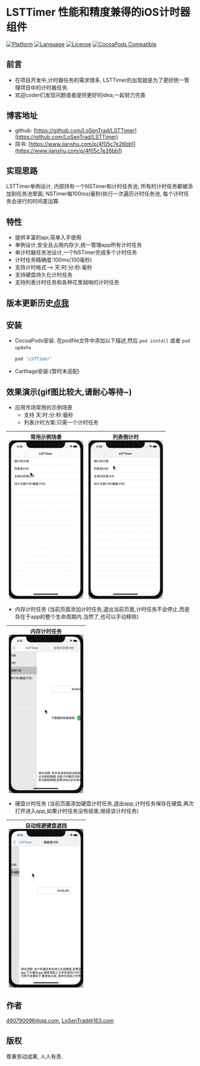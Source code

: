 # LSTTimer 性能和精度兼得的iOS计时器组件

[![Platform](https://img.shields.io/badge/platform-iOS-red.svg)](https://developer.apple.com/iphone/index.action) [![Language](http://img.shields.io/badge/language-OC-yellow.svg?style=flat )](https://en.wikipedia.org/wiki/Objective-C) [![License](https://img.shields.io/badge/license-MIT-blue.svg)](http://mit-license.org) [![CocoaPods Compatible](https://img.shields.io/cocoapods/v/LSTPopView.svg)](https://img.shields.io/cocoapods/v/LSTTimer.svg)

## 前言
- 在项目开发中,计时器任务的需求很多, LSTTimer的出现就是为了更好统一管理项目中的计时器任务. 
- 欢迎coder们发现问题或者提供更好的idea,一起努力完善

## 博客地址
- github: [https://github.com/LoSenTrad/LSTTimer](https://github.com/LoSenTrad/LSTTimer)
- 简书: [https://www.jianshu.com/p/4f05c7e26bb1](https://www.jianshu.com/p/4f05c7e26bb1)

## 实现思路
LSTTimer单例设计, 内部持有一个NSTimer和计时任务池, 所有的计时任务都被添加到任务池里面; NSTimer每100ms(毫秒)执行一次遍历计时任务池, 每个计时任务会进行的时间差运算.

## 特性

- 提供丰富的api,简单入手使用
- 单例设计,安全且占用内存少,统一管理app所有计时任务
- 单计时器任务池设计,一个NSTimer完成多个计时任务
- 计时任务精确度:100ms(100毫秒)
- 支持计时格式--> 天:时:分:秒:毫秒
- 支持硬盘持久化计时任务
- 支持列表计时任务和各种花里胡哨的计时任务

## 版本更新历史[点我](https://github.com/LoSenTrad/LSTTimer/blob/master/UPDATE_HISTORY.md)

## 安装

- CocoaPods安装: 在podfile文件中添加以下描述,然后 `pod install` 或者 `pod update`

  ```ruby
  pod 'LSTTimer'
  ```  
- Carthage安装:(暂时未适配)
    
## 效果演示(gif图比较大,请耐心等待~)

- 应用市场常用的示例场景
    - 支持 天:时:分:秒:毫秒 
    - 列表计时方案:只需一个计时任务

|常用示例场景<br><img src="https://raw.githubusercontent.com/5208171/LSTBlog/master/LSTTimer/%E5%B8%B8%E7%94%A8%E8%AE%A1%E6%97%B6%E4%BB%BB%E5%8A%A1%E7%A4%BA%E4%BE%8B.gif" width = "200" height = "424" alt="图片名称" align=center />|列表倒计时<br><img src="https://raw.githubusercontent.com/5208171/LSTBlog/master/LSTTimer/%E5%88%97%E8%A1%A8%E5%80%92%E8%AE%A1%E6%97%B6.gif" width = "200" height = "424" alt="图片名称" align=center />|
|---|---|

- 内存计时任务
(当前页面添加计时任务,退出当前页面,计时任务不会停止,而是存在于app的整个生命周期内.当然了,也可以手动移除)

|内存计时任务<br><img src="https://raw.githubusercontent.com/5208171/LSTBlog/master/LSTTimer/%E5%86%85%E5%AD%98%E8%AE%A1%E6%97%B6%E4%BB%BB%E5%8A%A1.gif" width = "200" height = "424" alt="图片名称" align=center />|
|---|

- 硬盘计时任务
(当前页面添加硬盘计时任务,退出app,计时任务保存在硬盘,再次打开进入app,如果计时任务没有结束,继续该计时任务)

|自动规避键盘遮挡<br><img src="https://raw.githubusercontent.com/5208171/LSTBlog/master/LSTTimer/%E7%A1%AC%E7%9B%98%E8%AE%A1%E6%97%B6%E4%BB%BB%E5%8A%A1.gif" width = "200" height = "424" alt="图片名称" align=center />|
|---|
           

## 作者

490790096@qq.com, LoSenTrad@163.com

## 版权

 尊重劳动成果, 人人有责.
     



        
    
